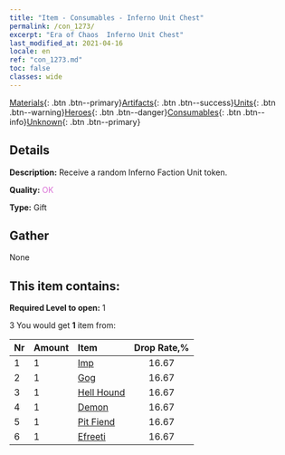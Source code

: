 ```yaml
---
title: "Item - Consumables - Inferno Unit Chest"
permalink: /con_1273/
excerpt: "Era of Chaos  Inferno Unit Chest"
last_modified_at: 2021-04-16
locale: en
ref: "con_1273.md"
toc: false
classes: wide
---
```

 [Materials](/Items/){: .btn .btn--primary}[Artifacts](/Items/Artifacts/){: .btn .btn--success}[Units](/Items/Units/){: .btn .btn--warning}[Heroes](/Items/Heroes/){: .btn .btn--danger}[Consumables](/Items/Consumables/){: .btn .btn--info}[Unknown](/Items/Unknown/){: .btn .btn--primary}

## Details
 **Description:** Receive a random Inferno Faction Unit token.

 **Quality:** <span style="color: #DA70D6">OK</span>

 **Type:** Gift

## Gather

  None

## This item contains:

 **Required Level to open:** 1

 3 You would get **1** item  from:

  | Nr | Amount |     Item    | Drop Rate,% |
  |:---|:-------|:------------|:---------:|
  | 1 | 1 | [Imp](/Items/unt_226/) | 16.67 | 
  | 2 | 1 | [Gog](/Items/unt_227/) | 16.67 | 
  | 3 | 1 | [Hell Hound](/Items/unt_228/) | 16.67 | 
  | 4 | 1 | [Demon](/Items/unt_229/) | 16.67 | 
  | 5 | 1 | [Pit Fiend](/Items/unt_230/) | 16.67 | 
  | 6 | 1 | [Efreeti](/Items/unt_231/) | 16.67 | 
